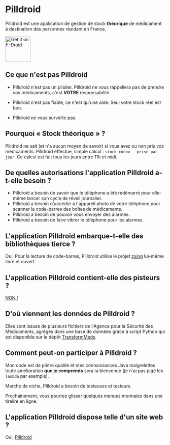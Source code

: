 # Pilldroid 

Pilldroid est une application de gestion de stock **théorique** de médicament à
destination des personnes résidant en France.

<a href="https://f-droid.org/packages/net.foucry.pilldroid">
    <img src="https://fdroid.gitlab.io/artwork/badge/get-it-on.png"
    alt="Get it on F-Droid"
    height="80">
</a>


## Ce que n'est pas Pilldroid

- Pilldroid n'est pas un pilulier. Pilldroid ne vous rappellera pas de prendre
vos médicaments, c'est **VOTRE** responsabilité.

- Pilldroid n'est pas fiable, ce n'est qu'une aide. Seul votre stock réel est bon.

- Pilldroid ne vous surveille pas.

## Pourquoi « Stock théorique » ?

Pilldroid ne sait (et n'a aucun moyen de savoir) si vous avez ou non pris vos
médicaments. Pilldroid effectue, simple calcul : `stock connu - prise par
jour`. Ce calcul est fait tous les jours entre 11h et midi.

## De quelles autorisations l'application Pilldroid a-t-elle besoin ?

- Pilldroid a besoin de savoir que le téléphone a été redémarré pour elle-même
lancer son cycle de réveil journalier.
- Pilldroid a besoin d'accéder à l'appareil photo de votre téléphone pour
  scanner le code-barres des boîtes de médicaments.
- Pilldroid a besoin de pouvoir vous envoyer des alarmes.
- Pilldroid a besoin de faire vibrer le téléphone pour les alarmes.

  
## L'application Pilldroid embarque-t-elle des bibliothèques tierce ?

Oui. Pour la lecture de code-barres, Pilldroid utilise le projet
[zxing](https://github.com/journeyapps/zxing-android-embedded) lui-même libre et
ouvert.


## L'application Pilldroid contient-elle des pisteurs ?

[NON !](https://reports.exodus-privacy.eu.org/fr/reports/net.foucry.pilldroid/latest/)

## D'où viennent les données de Pilldroid ?

Elles sont issues de plusieurs fichiers de l'Agence pour la Sécurité des
Médicaments, agrégés dans une base de données grâce à script Python qui est disponible sur le dépôt [TransformMeds](https://github.com/jfoucry/TransformMeds).

## Comment peut-on participer à Pilldroid ?

Mon code est de piètre qualité et mes connaissances Java maigrelettes toute
amélioration **que je comprends** sera la bienvenue (je n'ai pas pigé les
`lambda` par exemple).

Marché de niche, Pilldroid a besoin de testeuses et testeurs.

Prochainement, vous pourrez glisser quelques menues monnaies dans une tirelire
en ligne.

## L'application Pilldroid dispose telle d'un site web ?

Oui, [Pilldroid](https://pilldroid.foucry.net)
